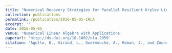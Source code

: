 ```yaml
---
title: "Numerical Recovery Strategies for Parallel Resilient Krylov Linear Solvers"
collection: publications
permalink: /publication/2016-05-05-IRLA
excerpt: '' 
date: 2016-05-05
venue: 'Numerical Linear Algebra with Applications'
paperurl: 'http://dx.doi.org/10.1002/nla.2059'
citation: 'Agullo, E., Giraud, L., Guermouche, A., Roman, J., and Zounon, M. (2016) Numerical recovery strategies for parallel resilient Krylov linear solvers. Numer. Linear Algebra Appl., 23: 888–905. doi: 10.1002/nla.2059.'
---
```

